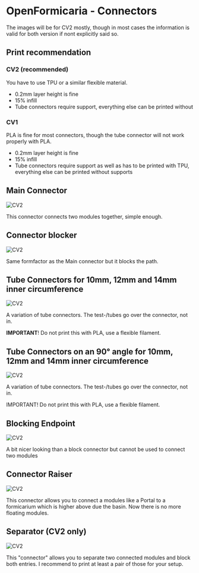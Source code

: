 # OpenFormicaria - Connectors

The images will be for CV2 mostly, though in most cases the information is valid for both version if nont explicitly said so.

## Print recommendation
### CV2 (recommended)
You have to use TPU or a similar flexible material.

* 0.2mm layer height is fine
* 15% infill
* Tube connectors require support, everything else can be printed without

### CV1
PLA is fine for most connectors, though the tube connector will not work properly with PLA.

* 0.2mm layer height is fine
* 15% infill
* Tube connectors require support as well as has to be printed with TPU, everything else can be printed without supports

## Main Connector 
![CV2](img/3.jpg)

This connector connects two modules together, simple enough.

## Connector blocker
![CV2](img/4.jpg)

Same formfactor as the Main connector but it blocks the path.

## Tube Connectors for 10mm, 12mm and 14mm inner circumference
![CV2](img/5.jpg)

A variation of tube connectors. The test-/tubes go over the connector, not in.

**IMPORTANT**! Do not print this with PLA, use a flexible filament.

## Tube Connectors on an 90° angle for 10mm, 12mm and 14mm inner circumference
![CV2](img/6.jpg)


A variation of tube connectors. The test-/tubes go over the connector, not in.

IMPORTANT! Do not print this with PLA, use a flexible filament.

## Blocking Endpoint
![CV2](img/7.jpg)

A bit nicer looking than a block connector but cannot be used to connect two modules

## Connector Raiser 
![CV2](img/8.jpg)

This connector allows you to connect a modules like a Portal to a formicarium which is higher above due the basin. Now there is no more floating modules.

## Separator (CV2 only)
![CV2](img/9.jpg)

This "connector" allows you to separate two connected modules and block both entries. I recommend to print at least a pair of those for your setup.
